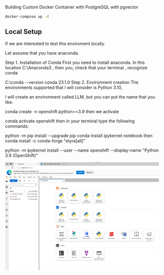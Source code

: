 Building Custom Docker Container with PostgreSQL with pgvector

```bash
docker-compose up -d
```

## Local Setup

If we are interested to test this enviroment locally.

Let assume that you have anaconda.

Step 1. Installation of Conda
First you need to install anaconda. In this location C:\Anaconda3 , then you, check that your terminal , recognize conda

C:\conda --version
conda 23.1.0
Step 2. Environment creation
The environments supported that I will consider is Python 3.10,

I will create an environment called LLM, but you can put the name that you like.

conda create -n openshift python==3.9
then we activate

conda activate openshift
then in your terminal type the following commands:

python -m pip install --upgrade pip
conda install ipykernel notebook 
then
conda install -c conda-forge "elyra[all]"

python -m ipykernel install --user --name openshift --display-name "Python 3.9 (OpenShift)"

![alt text](image.png)
